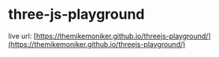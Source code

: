 # three-js-playground 
live url: [https://themikemoniker.github.io/threejs-playground/](https://themikemoniker.github.io/threejs-playground/)